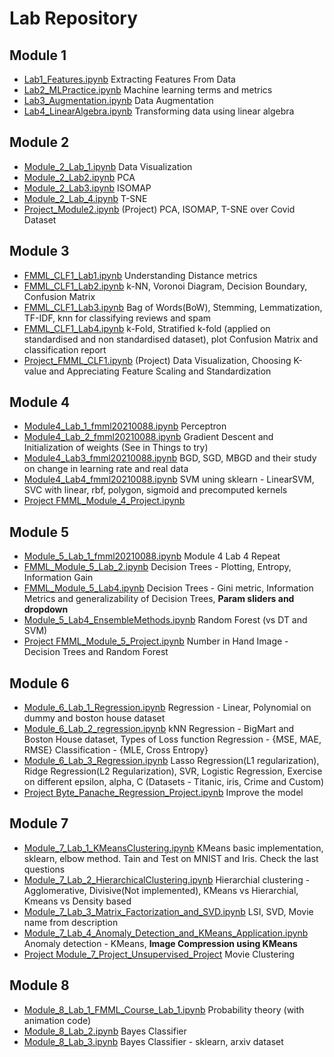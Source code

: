 # Lab Repository

## Module 1
- [Lab1_Features.ipynb](https://github.com/kowsiknd/FMML-Labs/blob/main/Lab1_Features.ipynb) Extracting Features From Data
- [Lab2_MLPractice.ipynb](https://github.com/kowsiknd/FMML-Labs/blob/main/Lab2_MLPractice.ipynb) Machine learning terms and metrics
- [Lab3_Augmentation.ipynb](https://github.com/kowsiknd/FMML-Labs/blob/main/Lab3_Augmentation.ipynb) Data Augmentation
- [Lab4_LinearAlgebra.ipynb](https://github.com/kowsiknd/FMML-Labs/blob/main/Lab4_LinearAlgebra.ipynb) Transforming data using linear algebra

## Module 2
- [Module_2_Lab_1.ipynb](https://github.com/kowsiknd/FMML-Labs/blob/main/Module_2_Lab_1.ipynb) Data Visualization
- [Module_2_Lab2.ipynb](https://github.com/kowsiknd/FMML-Labs/blob/main/Module_2_Lab2.ipynb) PCA
- [Module_2_Lab3.ipynb](https://github.com/kowsiknd/FMML-Labs/blob/main/Module_2_Lab3.ipynb) ISOMAP
- [Module_2_Lab_4.ipynb](https://github.com/kowsiknd/FMML-Labs/blob/main/Module_2_Lab_4.ipynb) T-SNE
- [Project_Module2.ipynb](https://github.com/kowsiknd/FMML-Labs/blob/main/Project_Module2.ipynb) (Project) PCA, ISOMAP, T-SNE over Covid Dataset

## Module 3

- [FMML_CLF1_Lab1.ipynb](https://github.com/kowsiknd/FMML-Labs/blob/main/FMML_CLF1_Lab1.ipynb) Understanding Distance metrics
- [FMML_CLF1_Lab2.ipynb](https://github.com/kowsiknd/FMML-Labs/blob/main/FMML_CLF1_Lab2.ipynb) k-NN, Voronoi Diagram, Decision Boundary, Confusion Matrix
- [FMML_CLF1_Lab3.ipynb](https://github.com/kowsiknd/FMML-Labs/blob/main/FMML_CLF1_Lab3.ipynb) Bag of Words(BoW), Stemming, Lemmatization, TF-IDF, knn for classifying reviews and spam
- [FMML_CLF1_Lab4.ipynb](https://github.com/kowsiknd/FMML-Labs/blob/main/FMML_CLF1_Lab4.ipynb) k-Fold, Stratified k-fold (applied on standardised and non standardised dataset), plot Confusion Matrix and classification report
- [Project_FMML_CLF1.ipynb](https://github.com/kowsiknd/FMML-Labs/blob/main/Project_FMML_CLF1.ipynb) (Project) Data Visualization, Choosing K-value and Appreciating Feature Scaling and Standardization

## Module 4

- [Module4_Lab_1_fmml20210088.ipynb](https://github.com/kowsiknd/FMML-Labs/blob/main/FMML_Module4_Lab1_fmml20210088.ipynb) Perceptron 
- [Module4_Lab_2_fmml20210088.ipynb](https://github.com/kowsiknd/FMML-Labs/blob/main/Module4_Lab_2_fmml20210088.ipynb) Gradient Descent and Initialization of weights (See in Things to try)
- [Module4_Lab3_fmml20210088.ipynb](https://github.com/kowsiknd/FMML-Labs/blob/main/FMML_Module4_Lab3_fmml20210088.ipynb) BGD, SGD, MBGD and their study on change in learning rate and real data
- [Module4_Lab4_fmml20210088.ipynb](https://github.com/kowsiknd/FMML-Labs/blob/main/FMML_Module4_Lab4_fmml20210088.ipynb) SVM uning sklearn - LinearSVM, SVC with linear, rbf, polygon, sigmoid and precomputed kernels
- [Project FMML_Module_4_Project.ipynb](https://github.com/kowsiknd/FMML-Labs/blob/main/FMML_Module_4_Project.ipynb)

## Module 5

- [Module_5_Lab_1_fmml20210088.ipynb](https://github.com/kowsiknd/FMML-Labs/blob/main/FMML_Module_5_Lab_1_fmml20210088.ipynb) Module 4 Lab 4 Repeat
- [FMML_Module_5_Lab_2.ipynb](https://github.com/kowsiknd/FMML-Labs/blob/main/FMML_Module_5_Lab_2.ipynb) Decision Trees - Plotting, Entropy, Information Gain
- [FMML_Module_5_Lab4.ipynb](https://github.com/kowsiknd/FMML-Labs/blob/main/FMML_Module_5_Lab4.ipynb) Decision Trees - Gini metric, Information Metrics and generalizability of Decision Trees, **Param sliders and dropdown**
- [Module_5_Lab4_EnsembleMethods.ipynb](https://github.com/kowsiknd/FMML-Labs/blob/main/Module_5_Lab4_EnsembleMethods.ipynb) Random Forest (vs DT and SVM)
- [Project FMML_Module_5_Project.ipynb](https://github.com/kowsiknd/FMML-Labs/blob/main/FMML_Module_5_Project.ipynb) Number in Hand Image - Decision Trees and Random Forest

## Module 6
- [Module_6_Lab_1_Regression.ipynb](https://github.com/kowsiknd/FMML-Labs/blob/main/Module_6_Lab_1_Regression.ipynb) Regression - Linear, Polynomial on dummy and boston house dataset 
- [Module_6_Lab_2_regression.ipynb](https://github.com/kowsiknd/FMML-Labs/blob/main/Module_6_Lab_2_regression.ipynb) kNN Regression - BigMart and Boston House dataset, Types of Loss function Regression - {MSE, MAE, RMSE} Classification - {MLE, Cross Entropy}
- [Module_6_Lab_3_Regression.ipynb](https://github.com/kowsiknd/FMML-Labs/blob/main/Module_6_Lab_3_Regression.ipynb) Lasso Regression(L1 regularization), Ridge Regression(L2 Regularization), SVR, Logistic Regression, Exercise on different epsilon, alpha, C (Datasets - Titanic, iris, Crime and Custom)
- [Project Byte_Panache_Regression_Project.ipynb](https://github.com/kowsiknd/FMML-Labs/blob/main/Byte_Panache_Regression_Project.ipynb) Improve the model

## Module 7
- [Module_7_Lab_1_KMeansClustering.ipynb](https://github.com/kowsiknd/FMML-Labs/blob/main/Module_7_Lab_1_KMeansClustering.ipynb) KMeans basic implementation, sklearn, elbow method. Tain and Test on MNIST and Iris. Check the last questions
- [Module_7_Lab_2_HierarchicalClustering.ipynb](https://github.com/kowsiknd/FMML-Labs/blob/main/Module_7_Lab_2_HierarchicalClustering.ipynb) Hierarchial clustering - Agglomerative, Divisive(Not implemented), KMeans vs Hierarchial, Kmeans vs Density based
- [Module_7_Lab_3_Matrix_Factorization_and_SVD.ipynb](https://github.com/kowsiknd/FMML-Labs/blob/main/Module_7_Lab_3_Matrix_Factorization_and_SVD.ipynb) LSI, SVD, Movie name from description
- [Module_7_Lab_4_Anomaly_Detection_and_KMeans_Application.ipynb](https://github.com/kowsiknd/FMML-Labs/blob/main/Module_7_Lab_4_Anomaly_Detection_and_KMeans_Application.ipynb) Anomaly detection - KMeans, **Image Compression using KMeans**
- [Project Module_7_Project_Unsupervised_Project](https://github.com/kowsiknd/FMML-Labs/blob/main/Module_7_Project_Unsupervised_Project.ipynb) Movie Clustering

## Module 8
- [Module_8_Lab_1_FMML_Course_Lab_1.ipynb](https://github.com/kowsiknd/FMML-Labs/blob/main/Module_8_Lab_1_FMML_Course_Lab_1.ipynb) Probability theory (with animation code)
- [Module_8_Lab_2.ipynb](https://github.com/kowsiknd/FMML-Labs/blob/main/Module_8_Lab_2.ipynb) Bayes Classifier 
- [Module_8_Lab_3.ipynb](https://github.com/kowsiknd/FMML-Labs/blob/main/Module_8_Lab_3.ipynb) Bayes Classifier - sklearn, arxiv dataset

